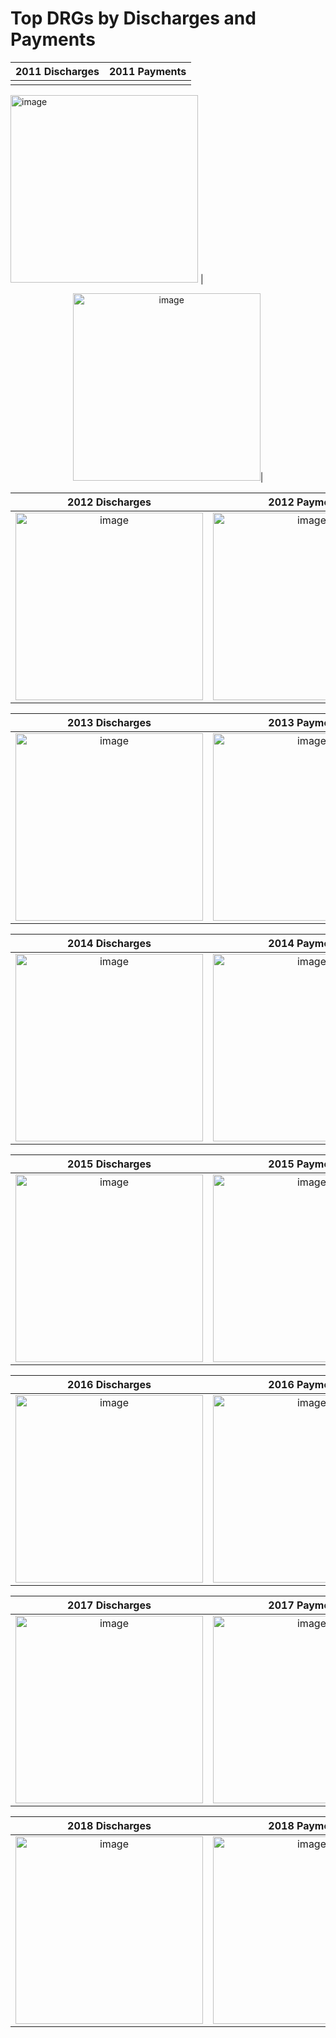 # Top DRGs by Discharges and Payments



2011 Discharges            |  2011 Payments
:-------------------------:|:-------------------------:|
|<div style="text-align: center;">
<IMG SRC="https://michaelvigoda.com/Dir_Plot_Top_DRGs/Top DRGs SVGs/2011 Top DRGs - 
by Discharges.svg"  width="300" height="300" ALT="image"> | 
<div style="text-align: center;"><IMG SRC="https://michaelvigoda.com/Dir_Plot_Top_DRGs/Top DRGs SVGs/2011 Top DRGs - by Payments.svg"  width="300" height="300" ALT="image">|

2012 Discharges            |  2012 Payments |
:-------------------------:|:-------------------------:|
|<div style="text-align: center;"> <IMG SRC="https://michaelvigoda.com/Dir_Plot_Top_DRGs/Top DRGs SVGs/2012 Top DRGs - by Discharges.svg"  width="300" height="300" ALT="image"> | <div style="text-align: center;"><IMG SRC="https://michaelvigoda.com/Dir_Plot_Top_DRGs/Top DRGs SVGs/2012 Top DRGs - by Payments.svg"  width="300" height="300" ALT="image">|

2013 Discharges            |  2013 Payments
:-------------------------:|:-------------------------:
|<div style="text-align: center;"> <IMG SRC="https://michaelvigoda.com/Dir_Plot_Top_DRGs/Top DRGs SVGs/2013 Top DRGs - by Discharges.svg"  width="300" height="300" ALT="image"> | <div style="text-align: center;"><IMG SRC="https://michaelvigoda.com/Dir_Plot_Top_DRGs/Top DRGs SVGs/2013 Top DRGs - by Payments.svg"  width="300" height="300" ALT="image">|

2014 Discharges            |  2014 Payments
:-------------------------:|:-------------------------:
|<div style="text-align: center;"> <IMG SRC="https://michaelvigoda.com/Dir_Plot_Top_DRGs/Top DRGs SVGs/2014 Top DRGs - by Discharges.svg"  width="300" height="300" ALT="image"> | <div style="text-align: center;"><IMG SRC="https://michaelvigoda.com/Dir_Plot_Top_DRGs/Top DRGs SVGs/2014 Top DRGs - by Payments.svg"  width="300" height="300" ALT="image">|

2015 Discharges            |  2015 Payments
:-------------------------:|:-------------------------:
|<div style="text-align: center;"> <IMG SRC="https://michaelvigoda.com/Dir_Plot_Top_DRGs/Top DRGs SVGs/2015 Top DRGs - by Discharges.svg"  width="300" height="300" ALT="image"> | <div style="text-align: center;"><IMG SRC="https://michaelvigoda.com/Dir_Plot_Top_DRGs/Top DRGs SVGs/2015 Top DRGs - by Payments.svg"  width="300" height="300" ALT="image">|

2016 Discharges            |  2016 Payments
:-------------------------:|:-------------------------:
|<div style="text-align: center;"> <IMG SRC="https://michaelvigoda.com/Dir_Plot_Top_DRGs/Top DRGs SVGs/2016 Top DRGs - by Discharges.svg"  width="300" height="300" ALT="image"> | <div style="text-align: center;"><IMG SRC="https://michaelvigoda.com/Dir_Plot_Top_DRGs/Top DRGs SVGs/2016 Top DRGs - by Payments.svg"  width="300" height="300" ALT="image">|

2017 Discharges            |  2017 Payments
:-------------------------:|:-------------------------:
|<div style="text-align: center;"> <IMG SRC="https://michaelvigoda.com/Dir_Plot_Top_DRGs/Top DRGs SVGs/2017 Top DRGs - by Discharges.svg"  width="300" height="300" ALT="image"> | <div style="text-align: center;"><IMG SRC="https://michaelvigoda.com/Dir_Plot_Top_DRGs/Top DRGs SVGs/2017 Top DRGs - by Payments.svg"  width="300" height="300" ALT="image">|

2018 Discharges            |  2018 Payments
:-------------------------:|:-------------------------:
|<div style="text-align: center;"> <IMG SRC="https://michaelvigoda.com/Dir_Plot_Top_DRGs/Top DRGs SVGs/2018 Top DRGs - by Discharges.svg"  width="300" height="300" ALT="image"> | <div style="text-align: center;"><IMG SRC="https://michaelvigoda.com/Dir_Plot_Top_DRGs/Top DRGs SVGs/2018 Top DRGs - by Payments.svg"  width="300" height="300" ALT="image">|

